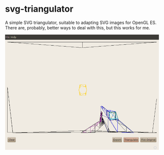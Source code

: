 svg-triangulator
================

A simple SVG triangulator, suitable to adapting SVG images for OpenGL ES. There are, probably, better ways to deal with this, but this works for me.

![Alt text](/screenshot.png?raw=true "Screenshot from a early graphic version")
